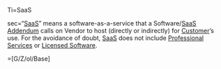Ti=SaaS

sec=“<a href='#Def.SaaS.sec' class='definedterm'>SaaS</a>” means a software-as-a-service that a Software/<a href='#Def.SaaS.sec' class='definedterm'>SaaS</a> <a href='#Def.Addendum.sec' class='definedterm'>Addendum</a> calls on Vendor to host (directly or indirectly) for <a href='#Def.Customer.sec' class='definedterm'>Customer</a>’s use. For the avoidance of doubt, <a href='#Def.SaaS.sec' class='definedterm'>SaaS</a> does not include <a href='#Def.Professional_Service.sec' class='definedterm'>Professional Services</a> or <a href='#Def.Licensed_Software.sec' class='definedterm'>Licensed Software</a>.

=[G/Z/ol/Base]
